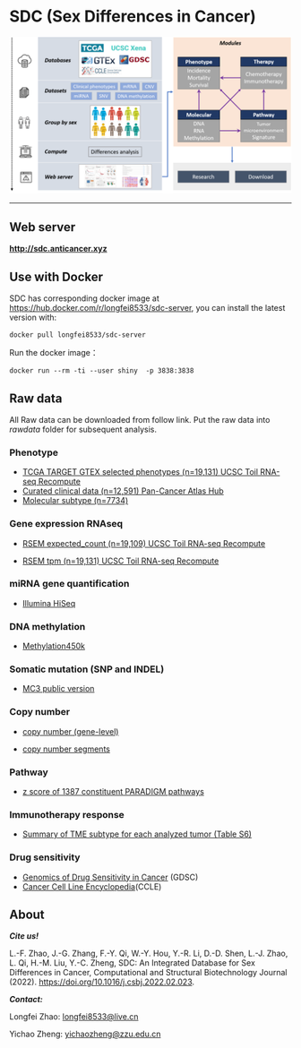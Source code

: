 # SDC (Sex Differences in Cancer)



![示意图](README/16424193648161.png)

---

## Web server

**http://sdc.anticancer.xyz**

## Use with Docker

SDC has corresponding docker image at https://hub.docker.com/r/longfei8533/sdc-server, you can install the latest version with:

```
docker pull longfei8533/sdc-server
```

Run the docker image：

```
docker run --rm -ti --user shiny  -p 3838:3838 
```

## Raw data

All Raw data can be downloaded from follow link.  Put the raw data into *rawdata* folder for subsequent analysis.


### Phenotype

* [TCGA TARGET GTEX selected phenotypes (n=19,131) UCSC Toil RNA-seq Recompute](https://toil-xena-hub.s3.us-east-1.amazonaws.com/download/TcgaTargetGTEX_phenotype.txt.gz)
* [Curated clinical data (n=12,591) Pan-Cancer Atlas Hub](https://tcga-pancan-atlas-hub.s3.us-east-1.amazonaws.com/download/Survival_SupplementalTable_S1_20171025_xena_sp)
* [Molecular subtype (n=7734)](https://tcga-pancan-atlas-hub.s3.us-east-1.amazonaws.com/download/TCGASubtype.20170308.tsv.gz)

### Gene expression RNAseq

* [RSEM expected_count (n=19,109) UCSC Toil RNA-seq Recompute](https://toil-xena-hub.s3.us-east-1.amazonaws.com/download/TcgaTargetGtex_gene_expected_count.gz)

* [RSEM tpm (n=19,131) UCSC Toil RNA-seq Recompute](https://toil-xena-hub.s3.us-east-1.amazonaws.com/download/TcgaTargetGtex_rsem_gene_tpm.gz)

### miRNA gene quantification

* [Illumina HiSeq](https://portal.gdc.cancer.gov/)

### DNA methylation

* [Methylation450k](https://xenabrowser.net/datapages/?host=https%3A%2F%2Ftcga.xenahubs.net&removeHub=https%3A%2F%2Fxena.treehouse.gi.ucsc.edu%3A443)

### Somatic mutation (SNP and INDEL)

* [MC3 public version](https://tcga-pancan-atlas-hub.s3.us-east-1.amazonaws.com/download/mc3.v0.2.8.PUBLIC.xena.gz)

### Copy number

* [copy number (gene-level)](https://tcga-xena-hub.s3.us-east-1.amazonaws.com/download/TCGA.PANCAN.sampleMap%2FGistic2_CopyNumber_Gistic2_all_data_by_genes.gz)

* [copy number segments](https://tcga-xena-hub.s3.us-east-1.amazonaws.com/download/TCGA.PANCAN.sampleMap%2FSNP6_genomicSegment.gz)

### Pathway

* [z score of 1387 constituent PARADIGM pathways](https://tcga-pancan-atlas-hub.s3.us-east-1.amazonaws.com/download/PanCan33_ssGSEA_1387GeneSets_NonZero_sample_level_Z.txt.gz)

### Immunotherapy response

* [Summary of TME subtype for each analyzed tumor (Table S6)](https://ars.els-cdn.com/content/image/1-s2.0-S1535610821002221-mmc6.xlsx)

### Drug sensitivity

* [Genomics of Drug Sensitivity in Cancer](https://www.cancerrxgene.org/downloads/bulk_download) (GDSC)
* [Cancer Cell Line Encyclopedia](https://portals.broadinstitute.org/ccle/data)(CCLE)

## About

***Cite us!***

L.-F. Zhao, J.-G. Zhang, F.-Y. Qi, W.-Y. Hou, Y.-R. Li, D.-D. Shen, L.-J. Zhao, L. Qi, H.-M. Liu, Y.-C. Zheng, SDC: An Integrated Database for Sex Differences in Cancer, Computational and Structural Biotechnology Journal (2022). https://doi.org/10.1016/j.csbj.2022.02.023.

***Contact:***

Longfei Zhao: longfei8533@live.cn

Yichao Zheng: yichaozheng@zzu.edu.cn

